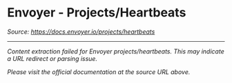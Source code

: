 # Envoyer - Projects/Heartbeats

*Source: https://docs.envoyer.io/projects/heartbeats*

---

*Content extraction failed for Envoyer projects/heartbeats.*
*This may indicate a URL redirect or parsing issue.*

*Please visit the official documentation at the source URL above.*

<!-- Content length: 91 characters -->
